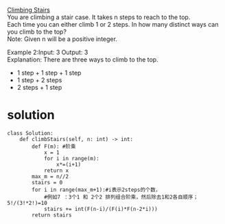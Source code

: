 [Climbing Stairs](https://leetcode.com/problems/climbing-stairs/)  
You are climbing a stair case. It takes n steps to reach to the top.  
Each time you can either climb 1 or 2 steps. In how many distinct ways can you climb to the top?  
Note: Given n will be a positive integer.  

Example 2:Input: 3  Output: 3  
Explanation: There are three ways to climb to the top.  
* 1 step + 1 step + 1 step
* 1 step + 2 steps
* 2 steps + 1 step
# solution
```python3
class Solution:
    def climbStairs(self, n: int) -> int:
        def F(m): #阶乘
            x = 1
            for i in range(m):
                x*=(i+1)
            return x
        max_m = n//2
        stairs = 0
        for i in range(max_m+1):#i表示2steps的个数，
            #例如7 ：3个1 和 2个2 排列组合阶乘，然后除去1和2各自顺序； 5!/(3!*2!)=10
            stairs += int(F(n-i)/(F(i)*F(n-2*i)))
        return stairs
```
